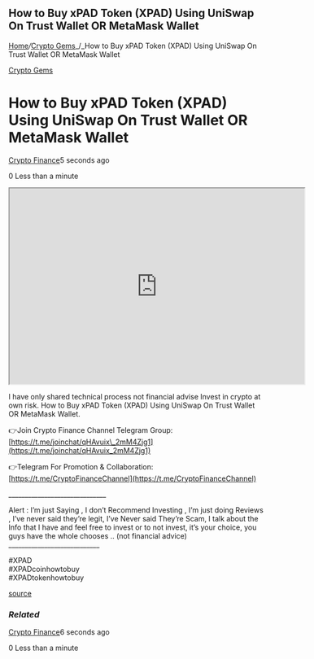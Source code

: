 ## How to Buy xPAD Token (XPAD) Using UniSwap On Trust Wallet OR MetaMask Wallet

[Home](https://cryptogemtokens.com/)_/_[Crypto Gems](https://cryptogemtokens.com/category/crypto-gems/)_/_How to Buy xPAD Token (XPAD) Using UniSwap On Trust Wallet OR MetaMask Wallet

[Crypto Gems](https://cryptogemtokens.com/category/crypto-gems/)

How to Buy xPAD Token (XPAD) Using UniSwap On Trust Wallet OR MetaMask Wallet
=============================================================================

[Crypto Finance](https://cryptogemtokens.com/author/crypto_finance/)5 seconds ago

0 Less than a minute

<iframe width="580" height="385" src="https://www.youtube.com/embed/ilI_0YKLg2I?rel=0&amp;autoplay=1&amp;autoplay=1&amp;hl=en&amp;modestbranding=1"></iframe>  
  
I have only shared technical process not financial advise Invest in crypto at own risk. How to Buy xPAD Token (XPAD) Using UniSwap On Trust Wallet OR MetaMask Wallet.

👉Join Crypto Finance Channel Telegram Group:  
[https://t.me/joinchat/qHAvuix\_2mM4Zjg1](https://t.me/joinchat/qHAvuix_2mM4Zjg1)

👉Telegram For Promotion & Collaboration:  
[https://t.me/CryptoFinanceChannel](https://t.me/CryptoFinanceChannel)

\_\_\_\_\_\_\_\_\_\_\_\_\_\_\_\_\_\_\_\_\_\_\_\_\_\_\_\_\_\_

Alert : I’m just Saying , I don’t Recommend Investing , I’m just doing Reviews , I’ve never said they’re legit, I’ve Never said They’re Scam, I talk about the Info that I have and feel free to invest or to not invest, it’s your choice, you guys have the whole chooses .. (not financial advice)  
\_\_\_\_\_\_\_\_\_\_\_\_\_\_\_\_\_\_\_\_\_\_\_\_\_\_\_\_

#XPAD  
#XPADcoinhowtobuy  
#XPADtokenhowtobuy  
  
[source](https://www.youtube.com/watch?v=ilI_0YKLg2I)

### _Related_

[Crypto Finance](https://cryptogemtokens.com/author/crypto_finance/)6 seconds ago

0 Less than a minute